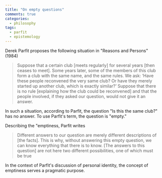 ```yaml
---
title: "On empty questions"
comments: true
categories: 
  - philosophy
tags:
  - parfit
  - epistemology
---
```


Derek Parfit proposes the following situation in "Reasons and Persons" (1984)

> Suppose that a certain club \[meets regularly\] for several years \[then ceases to meet\]. Some years later, some of the members of this club form a club with the same name, and the same rules. We ask: ‘Have these people reconvened the very same club? Or have they merely started up another club, which is exactly similar?’ Suppose that there is no rule \[explaining how the club could be reconvened\] and that the people involved, if they asked our question, would not give it an answer.

In such a situation, according to Parfit, the question "Is this the same club?" has no answer. To use Parfit's term, the question is "empty."

Describing the "emptiness, Parfit writes

> Different answers to our question are merely different descriptions of \[the facts\]. This is why, without answering this empty question, we can know everything that there is to know. \[The answers to this question\] are not here two different possibilities, one of which must be true

In the context of Parfit's discussion of personal identity, the concept of emptiness serves a pragmatic purpose. 